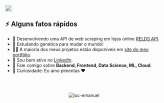 
<a href="https://www.linkedin.com/in/lucas-ribeiro-2ba4101a2/" target="_blank">
  <img align="left" alt="Lucas Ribeiro LinkedIn" width="22px" src="https://cdn.tomondre.com/icons/linkedinn.svg" />
</a>

</br>

<div>
  <h2>⚡️ Alguns fatos rápidos</h2>
  <ul>
    <li>👀 Desenvolvendo uma API de web scraping em lojas online <a target="_blank" href="https://github.com/Luc-emanuel/relds">RELDS API</a>.</li>
    <li>🧐 Estudando genética para mudar o mundo!</li>
    <li>👨‍💻 A maioria dos meus projetos estão disponíveis em <a target="_blank" href="https://luc-emanuel.github.io/luc-portfolio/">site do meu portfólio</a>.</li>
    <li>📝 Sou bem ativo no <a target="_blank" href="https://www.linkedin.com/in/lucas-ribeiro-2ba4101a2/">LinkedIn</a>.</li>
    <li>💬 Fale comigo sobre <strong>Backend, Frontend, Data Science, ML, Cloud</strong>.</li>
    <li>🎉 Curiosidade: Eu amo pimentas ❤️</li>
  </ul>
</div>

</br>
</br>

<p align="center"> <img src="https://github-readme-stats.vercel.app/api?username=luc-emanuel&show_icons=true&theme=great-gatsby" alt="luc-emanuel" />
